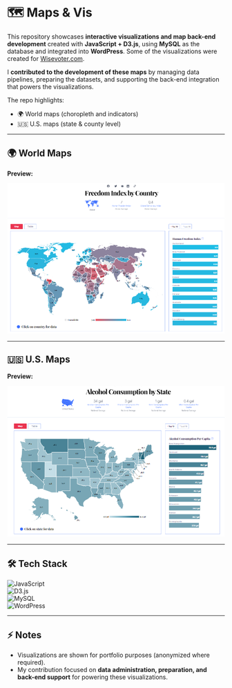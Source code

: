 # 🗺️ Maps & Vis  

This repository showcases **interactive visualizations and map back-end development** created with **JavaScript + D3.js**, using **MySQL** as the database and integrated into **WordPress**. Some of the visualizations were created for [Wisevoter.com](https://wisevoter.com/).

I **contributed to the development of these maps** by managing data pipelines, preparing the datasets, and supporting the back-end integration that powers the visualizations.  

The repo highlights:  
- 🌍 World maps (choropleth and indicators)  
- 🇺🇸 U.S. maps (state & county level)  
 
---

## 🌍 World Maps  

**Preview:**  
<p align="center">
  <img src="./Wisevoter_Map_World.png" alt="World Map" width="600"/>
</p>  

---

## 🇺🇸 U.S. Maps  

**Preview:**  
<p align="center">
  <img src="./Wisevoter_Map_State.png" alt="US Map" width="600"/>
</p>  

---


## 🛠️ Tech Stack  

![JavaScript](https://img.shields.io/badge/JavaScript-F7DF1E?logo=javascript&logoColor=black)  
![D3.js](https://img.shields.io/badge/D3.js-F9A03C?logo=d3dotjs&logoColor=white)  
![MySQL](https://img.shields.io/badge/MySQL-4479A1?logo=mysql&logoColor=white)  
![WordPress](https://img.shields.io/badge/WordPress-21759B?logo=wordpress&logoColor=white)  

---

## ⚡ Notes  
- Visualizations are shown for portfolio purposes (anonymized where required).  
- My contribution focused on **data administration, preparation, and back-end support** for powering these visualizations.  
